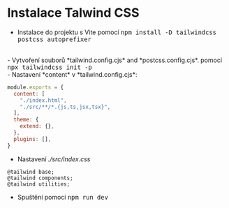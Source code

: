 # Instalace Talwind CSS

- <span class="text-sm">Instalace do projektu s Vite pomocí <kbd>npm install -D tailwindcss postcss autoprefixer</kbd></span>
<br>
- <span class="text-sm">Vytvoření souborů *tailwind.config.cjs* and *postcss.config.cjs*. pomocí <kbd>npx tailwindcss init -p</kbd></span>
<br>
- <span class="text-sm">Nastavení *content* v *tailwind.config.cjs*:</span>

```js {0|1-10|2-5}
module.exports = {
  content: [
    "./index.html",
    "./src/**/*.{js,ts,jsx,tsx}",
  ],
  theme: {
    extend: {},
  },
  plugins: [],
}
```

- <span class="text-sm">Nastavení *./src/index.css*</span>

```css{0|1-3}
@tailwind base;
@tailwind components;
@tailwind utilities;
```

- <span class="text-sm">Spuštění pomocí <kbd>npm run dev</kbd></span>